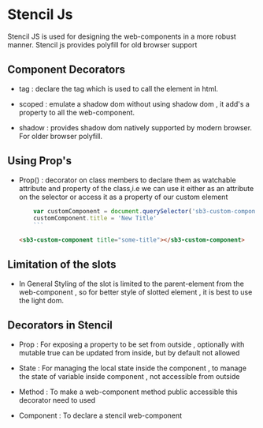 # Stencil Js

Stencil JS is used for designing the web-components in a more robust manner. Stencil js provides polyfill for old browser support

## Component Decorators

- tag : declare the tag which is used to call the element in html.

- scoped : emulate a shadow dom without using shadow dom , it add's a property to all the web-component.

- shadow : provides shadow dom natively supported by modern browser. For older browser polyfill.

## Using Prop's

- Prop() : decorator on class members to declare them as watchable attribute and property of the class,i.e we can use it either as an attribute on the selector or access it as a property of our custom element

  ````js
      var customComponent = document.querySelector('sb3-custom-component')
      customComponent.title = 'New Title'
      ```
  ````

  ```html
  <sb3-custom-component title="some-title"></sb3-custom-component>
  ```

## Limitation of the slots

- In General Styling of the slot is limited to the parent-element from the web-component , so for better style of slotted element , it is best to use the light dom.

## Decorators in Stencil

- Prop : For exposing a property to be set from outside , optionally with mutable true can be updated from inside, but by default not allowed

- State : For managing the local state inside the component , to manage the state of variable inside component , not accessible from outside

- Method : To make a web-component method public accessible this decorator need to used

- Component : To declare a stencil web-component
